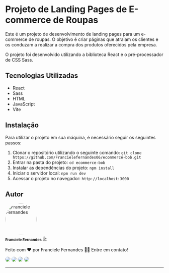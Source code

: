 # Projeto de Landing Pages de E-commerce de Roupas

Este é um projeto de desenvolvimento de landing pages para um e-commerce de roupas. O objetivo é criar páginas que atraiam os clientes e os conduzam a realizar a compra dos produtos oferecidos pela empresa.

O projeto foi desenvolvido utilizando a biblioteca React e o pré-processador de CSS Sass.

## Tecnologias Utilizadas

- React
- Sass
- HTML
- JavaScript
- Vite

## Instalação

Para utilizar o projeto em sua máquina, é necessário seguir os seguintes passos:

1. Clonar o repositório utilizando o seguinte comando: `git clone https://github.com/Francielefernandes06/ecommerce-bob.git`
2. Entrar na pasta do projeto: `cd ecommerce-bob`
3. Instalar as dependências do projeto: `npm install`
4. Iniciar o servidor local: `npm run dev`
5. Acessar o projeto no navegador: `http://localhost:3000`


## Autor

<a href="https://github.com/Francielefernandes06">
 <img style="border-radius: 50%;" src="https://avatars.githubusercontent.com/u/76757362?s=400&u=684d36af428031c5325f144e85574faa68f9b60f&v=4" width="100px;" alt="Franciele Fernandes"/>
 <br />
 <sub><b>Franciele Fernandes</b></sub></a> <a href="https://github.com/Francielefernandes06" title="GitHub">☕</a>


Feito com ❤️ por Franciele Fernandes 👋🏽 Entre em contato!

<a href="https://instagram.com/franciele_fernandes06" target="_blank"><img style="border-radius: 50px;" src="https://img.shields.io/badge/-Instagram-%23b6008b?style=for-the-badge&logo=instagram&logoColor=white" target="_blank"></a>
<a href = "mailto:francielefernandes126@gmail.com"><img style="border-radius: 50px;" src="https://img.shields.io/badge/-Gmail-%23d3403a?style=for-the-badge&logo=gmail&logoColor=white" target="_blank"></a>
 <a href="https://www.linkedin.com/in/franciele-fernandes-92556b1a7/" target="_blank"><img style="border-radius: 50px;" src="https://img.shields.io/badge/-LinkedIn-%230077B5?style=for-the-badge&logo=linkedin&logoColor=white" target="_blank"></a> 
 <a href="https://wa.me/5584994285704?text=Olá,%20Franciele%20Fernandes.%20Tudo%20bem?" target="_blank"><img style="border-radius: 50px;" src="https://img.shields.io/badge/-WhatsApp-%2325c862?style=for-the-badge&logo=whatsapp&logoColor=white" target="_blank"></a>

 <hr>
